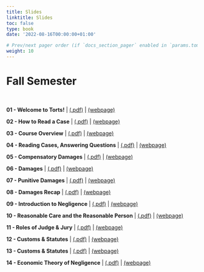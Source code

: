 ```yaml
---
title: Slides
linktitle: Slides
toc: false
type: book
date: '2022-08-16T00:00:00+01:00'

# Prev/next pager order (if `docs_section_pager` enabled in `params.toml`)
weight: 10
---
```

# Fall Semester

<br>

**01 - Welcome to Torts!** | [(.pdf)](/../../torts2023-material/slides/01-welcome-to-torts.pdf) | [(webpage)](/../../torts2023-material/slides/01-welcome-to-torts)

**02 - How to Read a Case** | [(.pdf)](/../../torts2023-material/slides/02-how-to-read-a-case.pdf) | [(webpage)](/../../torts2023-material/slides/f02-how-to-read-a-case)

**03 - Course Overview** | [(.pdf)](/../../torts2023-material/slides/03-course-overview.pdf) | [(webpage)](/../../torts2023-material/slides/f03-course-overview)

**04 - Reading Cases, Answering Questions** | [(.pdf)](/../../torts2023-material/slides/04-reading-cases.pdf) | [(webpage)](/../../torts2023-material/slides/f04-reading-cases)

**05 - Compensatory Damages** | [(.pdf)](/../../torts2023-material/slides/05-compensatory-damages.pdf) | [(webpage)](/../../torts2023-material/slides/f05-compensatory-damages)

**06 - Damages** | [(.pdf)](/../../torts2023-material/slides/06-damages.pdf) | [(webpage)](/../../torts2023-material/slides/f06-damages)

**07 - Punitive Damages** | [(.pdf)](/../../torts2023-material/slides/07-punitive-damages.pdf) | [(webpage)](/../../torts2023-material/slides/f07-punitive-damages)

**08 - Damages Recap** | [(.pdf)](/../../torts2023-material/slides/08-damages-recap.pdf) | [(webpage)](/../../torts2023-material/slides/f08-damages-recap)

**09 - Introduction to Negligence** | [(.pdf)](/../../torts2023-material/slides/09-negligence.pdf) | [(webpage)](/../../torts2023-material/slides/f09-negligence)

**10 - Reasonable Care and the Reasonable Person** | [(.pdf)](/../../torts2023-material/slides/10-reasonable-person.pdf) | [(webpage)](/../../torts2023-material/slides/f10-reasonable-person)

**11 - Roles of Judge & Jury** | [(.pdf)](/../../torts2023-material/slides/11-judge-jury.pdf) | [(webpage)](/../../torts2023-material/slides/f11-judge-jury)

**12 - Customs & Statutes** | [(.pdf)](/../../torts2023-material/slides/12-customs-statutes.pdf) | [(webpage)](/../../torts2023-material/slides/f12-customs-statutes)

**13 - Customs & Statutes** | [(.pdf)](/../../torts2023-material/slides/13-statutes.pdf) | [(webpage)](/../../torts2023-material/slides/f13-statutes)

**14 - Economic Theory of Negligence** | [(.pdf)](/../../torts2023-material/slides/14-economic.pdf) | [(webpage)](/../../torts2023-material/slides/f14-economic)
